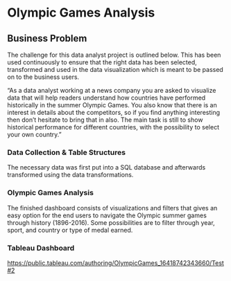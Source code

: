 # Olympic Games Analysis

## Business Problem
The challenge for this data analyst project is outlined below. This has been used continuously to ensure that the right data has been selected, transformed and used in the data visualization which is meant to be passed on to the business users.

“As a data analyst working at a news company you are asked to visualize data that will help readers understand how countries have performed historically in the summer Olympic Games.
You also know that there is an interest in details about the competitors, so if you find anything interesting then don’t hesitate to bring that in also.
The main task is still to show historical performance for different countries, with the possibility to select your own country.”

### Data Collection & Table Structures
The necessary data was first put into a SQL database and afterwards transformed using the data transformations.


### Olympic Games Analysis
The finished dashboard consists of visualizations and filters that gives an easy option for the end users to navigate the Olympic summer games through history (1896-2016). Some possibilities are to filter through year, sport, and country or type of medal earned.  

### Tableau Dashboard
https://public.tableau.com/authoring/OlympicGames_16418742343660/Test#2





